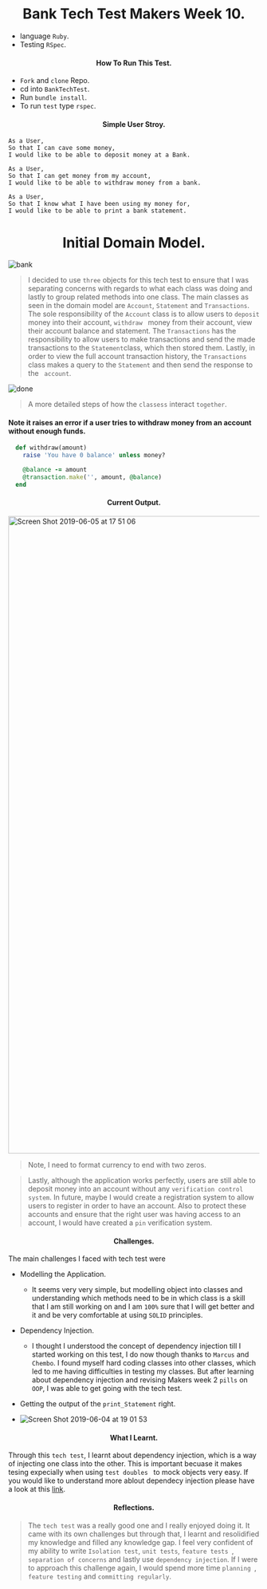 <h1 align='center'>
  Bank Tech Test Makers Week 10.
</h1>

- language ``Ruby``.
- Testing ``RSpec``.


<h4 align='center'>
  How To Run This Test.
</h4>

- ``Fork`` and ``clone`` Repo.
- cd into ``BankTechTest``.
- Run ``bundle install``.
- To run ``test``  type ``rspec``.


<h4 align='center'>
  Simple User Stroy.
</h4>

```
As a User,
So that I can cave some money,
I would like to be able to deposit money at a Bank.
```

```
As a User,
So that I can get money from my account,
I would like to be able to withdraw money from a bank.
```

```
As a User,
So that I know what I have been using my money for,
I would like to be able to print a bank statement.
```
<h1 align='center'>
Initial Domain Model.
</h1>

![bank](https://user-images.githubusercontent.com/37377831/58862124-def88480-86a7-11e9-952f-4efcf856000f.jpg)

> I decided to use ``three`` objects for this tech test to ensure that I was separating concerns with regards to what each class was doing and lastly to group related methods into one class. The main classes as seen in the domain model are ``Account``, ``Statement`` and ``Transactions``.
The sole responsibility of the ``Account`` class is to allow users to ``deposit`` money into their account, ``withdraw `` money from their account, view their account balance and statement. The ``Transactions`` has the responsibility to allow users to make transactions and send the made transactions to the ``Statement``class, which then stored them. Lastly, in order to view the full account transaction history, the ``Transactions`` class makes a query to the ``Statement`` and then send the response to the `` account``.

![done](https://user-images.githubusercontent.com/37377831/58911786-85787000-8710-11e9-9ab6-6c92fa0ba561.png)

> A more detailed steps of how the ``classess`` interact ``together``.

#### Note it raises an error if a user tries to withdraw money from an account without enough funds.

```ruby
  def withdraw(amount)
    raise 'You have 0 balance' unless money?

    @balance -= amount
    @transaction.make('', amount, @balance)
  end
```

<h4 align='center'>
Current Output.
</h4>

<img width="1278" alt="Screen Shot 2019-06-05 at 17 51 06" src="https://user-images.githubusercontent.com/37377831/58974899-84504d00-87bb-11e9-978a-533d5da596c6.png">

> Note, I need to format currency to end with two zeros.

> Lastly, although the application works perfectly, users are still able to deposit money into an account without any ``verification control system``. In future, maybe I would create a registration system to allow users to register in order to have an account. Also to protect these accounts and ensure that the right user was having access to an account, I would have created a ``pin`` verification system.

<h4 align='center'>
Challenges.
</h4>

The main challenges I faced with tech test were

- Modelling the Application.
  - It seems very very simple, but modelling object into classes and understanding which methods need to be in which class is a skill that I am still working on and I am ``100%`` sure that I will get better and it and be very comfortable at using ``SOLID`` principles.

- Dependency Injection.
  - I thought I understood the concept of dependency injection till I started working on this test, I do now though thanks to ``Marcus`` and ``Chembo``. I found myself hard coding classes into other classes, which led to me having difficulties in testing my classes. But after learning about dependency injection and revising Makers week 2 ``pills`` on ``OOP``, I was able to get going with the tech test.

- Getting the output of the ``print_Statement`` right.
 - ![Screen Shot 2019-06-04 at 19 01 53](https://user-images.githubusercontent.com/37377831/58914212-d8085b00-8715-11e9-9283-42e58abdee35.png)


<h4 align='center'>
What I Learnt.
</h4>

Through this ``tech test``, I learnt about dependency injection, which is a way of injecting one class into the other. This is important becuase it makes tesing expecially when using ``test doubles `` to mock objects very easy. If you would like to understand more ablout dependecy injection please have a look at this [link](https://medium.freecodecamp.org/a-quick-intro-to-dependency-injection-what-it-is-and-when-to-use-it-7578c84fa88f).

<h4 align='center'>
Reflections.
</h4>

> The ``tech test`` was a really good one and I really enjoyed doing it. It came with its own challenges but through that, I learnt and resolidified my knowledge and filled any knowledge gap. I feel very confident of my ability to write ``Isolation test``, ``unit tests``, ``feature tests ``, ``separation of concerns`` and lastly use ``dependency injection``. If I were to approach this challenge again, I would spend more time ``planning ``, ``feature testing`` and ``committing regularly``.
